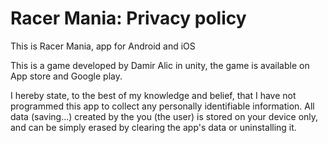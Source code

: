 # Racer Mania: Privacy policy
This is Racer Mania, app for Android and iOS

This is a game developed by Damir Alic in unity, the game is available on App store and Google play.

I hereby state, to the best of my knowledge and belief, that I have not programmed this app to collect any personally identifiable information. All data (saving...) created by the you (the user) is stored on your device only, and can be simply erased by clearing the app's data or uninstalling it.
